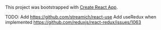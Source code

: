 This project was bootstrapped with [Create React App](https://github.com/facebookincubator/create-react-app).

TODO:
Add https://github.com/streamich/react-use
Add useRedux when implemented https://github.com/reduxjs/react-redux/issues/1063
